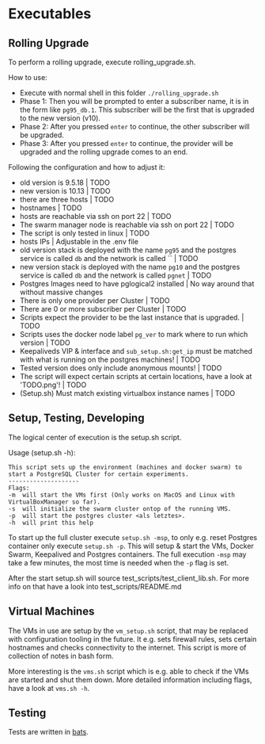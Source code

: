 # Executables

## Rolling Upgrade

To perform a rolling upgrade, execute rolling_upgrade.sh.

How to use:
- Execute with normal shell in this folder `./rolling_upgrade.sh`
- Phase 1: Then you will be prompted to enter a subscriber name, it is in the form like `pg95_db.1`. This subscriber will be the first that is upgraded to the new version (v10).
- Phase 2: After you pressed `enter` to continue, the other subscriber will be upgraded.
- Phase 3: After you pressed `enter` to continue, the provider will be upgraded and the rolling upgrade comes to an end.

Following the configuration and how to adjust it:
- old version is 9.5.18 | TODO
- new version is 10.13 | TODO
- there are three hosts | TODO
- hostnames | TODO
- hosts are reachable via ssh on port 22 | TODO
- The swarm manager node is reachable via ssh on port 22 | TODO
- The script is only tested in linux | TODO
- hosts IPs | Adjustable in the .env file
- old version stack is deployed with the name `pg95` and the postgres service is called `db` and the network is called `` | TODO
- new version stack is deployed with the name `pg10` and the postgres service is called `db` and the network is called `pgnet` | TODO
- Postgres Images need to have pglogical2 installed | No way around that without massive changes
- There is only one provider per Cluster | TODO
- There are 0 or more subscriber per Cluster | TODO
- Scripts expect the provider to be the last instance that is upgraded. | TODO
- Scripts uses the docker node label `pg_ver` to mark where to run which version | TODO
- Keepaliveds VIP & interface and `sub_setup.sh:get_ip` must be matched with what is running on the postgres machines! | TODO
- Tested version does only include anonymous mounts! | TODO
- The script will expect certain scripts at certain locations, have a look at 'TODO.png'! | TODO
- (Setup.sh) Must match existing virtualbox instance names | TODO

## Setup, Testing, Developing

The logical center of execution is the setup.sh script.

Usage (setup.sh -h):
```
This script sets up the environment (machines and docker swarm) to start a PostgreSQL Cluster for certain experiments.
--------------------
Flags:
-m  will start the VMs first (Only works on MacOS and Linux with VirtualBoxManager so far).
-s  will initialize the swarm cluster ontop of the running VMS.
-p  will start the postgres cluster <als letztes>.
-h  will print this help
```

To start up the full cluster execute `setup.sh -msp`, to only e.g. reset Postgres container only execute `setup.sh -p`. This will setup & start the VMs, Docker Swarm, Keepalived and Postgres containers. The full execution `-msp` may take a few minutes, the most time is needed when the `-p` flag is set.

After the start setup.sh will source test_scripts/test_client_lib.sh. For more info on that have a look into test_scripts/README.md

## Virtual Machines

The VMs in use are setup by the `vm_setup.sh` script, that may be replaced with configuration tooling in the future. It e.g. sets firewall rules, sets certain hostnames and checks connectivity to the internet. This script is more of collection of notes in bash form. 

More interesting is the `vms.sh` script which is e.g. able to check if the VMs are started and shut them down. More detailed information including flags, have a look at `vms.sh -h`.

## Testing

Tests are written in [bats](https://github.com/sstephenson/bats).
